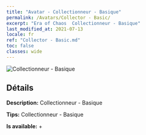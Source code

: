 ```yaml
---
title: "Avatar - Collectionneur - Basique"
permalink: /Avatars/Collector - Basic/
excerpt: "Era of Chaos  Collectionneur - Basique"
last_modified_at: 2021-07-13
locale: fr
ref: "Collector - Basic.md"
toc: false
classes: wide
---
```

 ![Collectionneur - Basique](/images/a/avatarFrame_71.png)

## Détails

 **Description:** Collectionneur - Basique 

 **Tips:** Collectionneur - Basique 

 **Is available:**  + 

